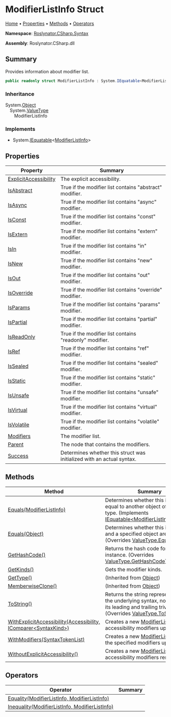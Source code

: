 <a name="_top"></a>

# ModifierListInfo Struct

[Home](../../../../README.md#_top) &#x2022; [Properties](#properties) &#x2022; [Methods](#methods) &#x2022; [Operators](#operators)

**Namespace**: [Roslynator.CSharp.Syntax](../README.md#_top)

**Assembly**: Roslynator\.CSharp\.dll

## Summary

Provides information about modifier list\.

```csharp
public readonly struct ModifierListInfo : System.IEquatable<ModifierListInfo>
```

### Inheritance

System\.[Object](https://docs.microsoft.com/en-us/dotnet/api/system.object)  
&emsp;System\.[ValueType](https://docs.microsoft.com/en-us/dotnet/api/system.valuetype)  
&emsp;&emsp;ModifierListInfo

### Implements

* System\.[IEquatable](https://docs.microsoft.com/en-us/dotnet/api/system.iequatable-1)\<[ModifierListInfo](#_top)>

## Properties

| Property | Summary |
| -------- | ------- |
| [ExplicitAccessibility](ExplicitAccessibility/README.md#_top) | The explicit accessibility\. |
| [IsAbstract](IsAbstract/README.md#_top) | True if the modifier list contains "abstract" modifier\. |
| [IsAsync](IsAsync/README.md#_top) | True if the modifier list contains "async" modifier\. |
| [IsConst](IsConst/README.md#_top) | True if the modifier list contains "const" modifier\. |
| [IsExtern](IsExtern/README.md#_top) | True if the modifier list contains "extern" modifier\. |
| [IsIn](IsIn/README.md#_top) | True if the modifier list contains "in" modifier\. |
| [IsNew](IsNew/README.md#_top) | True if the modifier list contains "new" modifier\. |
| [IsOut](IsOut/README.md#_top) | True if the modifier list contains "out" modifier\. |
| [IsOverride](IsOverride/README.md#_top) | True if the modifier list contains "override" modifier\. |
| [IsParams](IsParams/README.md#_top) | True if the modifier list contains "params" modifier\. |
| [IsPartial](IsPartial/README.md#_top) | True if the modifier list contains "partial" modifier\. |
| [IsReadOnly](IsReadOnly/README.md#_top) | True if the modifier list contains "readonly" modifier\. |
| [IsRef](IsRef/README.md#_top) | True if the modifier list contains "ref" modifier\. |
| [IsSealed](IsSealed/README.md#_top) | True if the modifier list contains "sealed" modifier\. |
| [IsStatic](IsStatic/README.md#_top) | True if the modifier list contains "static" modifier\. |
| [IsUnsafe](IsUnsafe/README.md#_top) | True if the modifier list contains "unsafe" modifier\. |
| [IsVirtual](IsVirtual/README.md#_top) | True if the modifier list contains "virtual" modifier\. |
| [IsVolatile](IsVolatile/README.md#_top) | True if the modifier list contains "volatile" modifier\. |
| [Modifiers](Modifiers/README.md#_top) | The modifier list\. |
| [Parent](Parent/README.md#_top) | The node that contains the modifiers\. |
| [Success](Success/README.md#_top) | Determines whether this struct was initialized with an actual syntax\. |

## Methods

| Method | Summary |
| ------ | ------- |
| [Equals(ModifierListInfo)](Equals/README.md#Roslynator_CSharp_Syntax_ModifierListInfo_Equals_Roslynator_CSharp_Syntax_ModifierListInfo_) | Determines whether this instance is equal to another object of the same type\. \(Implements [IEquatable\<ModifierListInfo>.Equals](https://docs.microsoft.com/en-us/dotnet/api/system.iequatable-1.equals)\) |
| [Equals(Object)](Equals/README.md#Roslynator_CSharp_Syntax_ModifierListInfo_Equals_System_Object_) | Determines whether this instance and a specified object are equal\. \(Overrides [ValueType.Equals](https://docs.microsoft.com/en-us/dotnet/api/system.valuetype.equals)\) |
| [GetHashCode()](GetHashCode/README.md#_top) | Returns the hash code for this instance\. \(Overrides [ValueType.GetHashCode](https://docs.microsoft.com/en-us/dotnet/api/system.valuetype.gethashcode)\) |
| [GetKinds()](GetKinds/README.md#_top) | Gets the modifier kinds\. |
| [GetType()](https://docs.microsoft.com/en-us/dotnet/api/system.object.gettype) |  \(Inherited from [Object](https://docs.microsoft.com/en-us/dotnet/api/system.object)\) |
| [MemberwiseClone()](https://docs.microsoft.com/en-us/dotnet/api/system.object.memberwiseclone) |  \(Inherited from [Object](https://docs.microsoft.com/en-us/dotnet/api/system.object)\) |
| [ToString()](ToString/README.md#_top) | Returns the string representation of the underlying syntax, not including its leading and trailing trivia\. \(Overrides [ValueType.ToString](https://docs.microsoft.com/en-us/dotnet/api/system.valuetype.tostring)\) |
| [WithExplicitAccessibility(Accessibility, IComparer\<SyntaxKind>)](WithExplicitAccessibility/README.md#_top) | Creates a new [ModifierListInfo](#_top) with accessibility modifiers updated\. |
| [WithModifiers(SyntaxTokenList)](WithModifiers/README.md#_top) | Creates a new [ModifierListInfo](#_top) with the specified modifiers updated\. |
| [WithoutExplicitAccessibility()](WithoutExplicitAccessibility/README.md#_top) | Creates a new [ModifierListInfo](#_top) with accessibility modifiers removed\. |

## Operators

| Operator | Summary |
| -------- | ------- |
| [Equality(ModifierListInfo, ModifierListInfo)](op_Equality/README.md#_top) | |
| [Inequality(ModifierListInfo, ModifierListInfo)](op_Inequality/README.md#_top) | |

